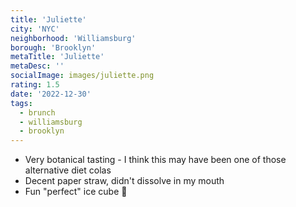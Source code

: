 ```yaml
---
title: 'Juliette'
city: 'NYC'
neighborhood: 'Williamsburg'
borough: 'Brooklyn'
metaTitle: 'Juliette'
metaDesc: ''
socialImage: images/juliette.png
rating: 1.5
date: '2022-12-30'
tags:
  - brunch
  - williamsburg
  - brooklyn
---
```


- Very botanical tasting - I think this may have been one of those alternative diet colas
- Decent paper straw, didn't dissolve in my mouth
- Fun "perfect" ice cube 🧊
